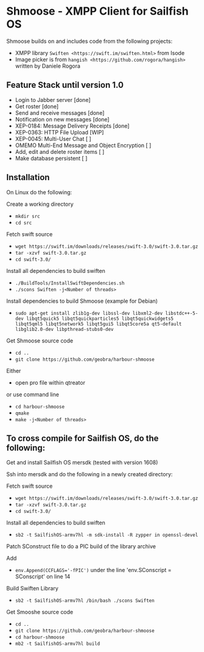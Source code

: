 # Shmoose - XMPP Client for Sailfish OS

Shmoose builds on and includes code from the following projects:

* XMPP library `Swiften <https://swift.im/swiften.html>` from Isode
* Image picker is from `hangish <https://github.com/rogora/hangish>` written by Daniele Rogora

## Feature Stack until version 1.0

* Login to Jabber server [done]
* Get roster [done]
* Send and receive messages [done]
* Notification on new messages [done]
* XEP-0184: Message Delivery Receipts [done]
* XEP-0363: HTTP File Upload [WIP]
* XEP-0045: Multi-User Chat [ ]
* OMEMO Multi-End Message and Object Encryption [ ]
* Add, edit and delete roster items [ ]
* Make database persistent [ ]

## Installation

On Linux do the following:

Create a working directory

 * `mkdir src`
 * `cd src`

Fetch swift source

 * `wget https://swift.im/downloads/releases/swift-3.0/swift-3.0.tar.gz`
 * `tar -xzvf swift-3.0.tar.gz`
 * `cd swift-3.0/`

Install all dependencies to build swiften

 * `./BuildTools/InstallSwiftDependencies.sh`
 * `./scons Swiften -j<Number of threads>`

Install dependencies to build Shmoose (example for Debian)

 * `sudo apt-get install zlib1g-dev libssl-dev libxml2-dev libstdc++-5-dev libqt5quick5 libqt5quickparticles5 libqt5quickwidgets5 libqt5qml5 libqt5network5 libqt5gui5 libqt5core5a qt5-default libglib2.0-dev libpthread-stubs0-dev`

Get Shmoose source code

 * `cd ..`
 * `git clone https://github.com/geobra/harbour-shmoose`

Either

 * open pro file within qtreator

or use command line

 * `cd harbour-shmoose`
 * `qmake`
 * `make -j<Number of threads>`

## To cross compile for Sailfish OS, do the following:

Get and install Sailfish OS mersdk (tested with version 1608)

Ssh into mersdk and do the following in a newly created directory:

Fetch swift source

 * `wget https://swift.im/downloads/releases/swift-3.0/swift-3.0.tar.gz`
 * `tar -xzvf swift-3.0.tar.gz`
 * `cd swift-3.0/`

Install all dependencies to build swiften

 * `sb2 -t SailfishOS-armv7hl -m sdk-install -R zypper in openssl-devel`

Patch SConstruct file to do a PIC build of the library archive

Add
 * `env.Append(CCFLAGS='-fPIC')`
under the line 'env.SConscript = SConscript' on line 14

Build Swiften Library

 * `sb2 -t SailfishOS-armv7hl /bin/bash ./scons Swiften`

Get Smooshe source code

 * `cd ..`
 * `git clone https://github.com/geobra/harbour-shmoose`
 * `cd harbour-shmoose`
 * `mb2 -t SailfishOS-armv7hl build`


